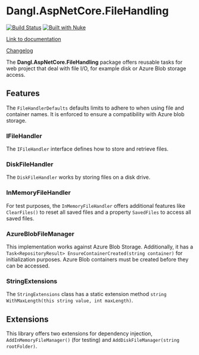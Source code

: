 # Dangl.AspNetCore.FileHandling

[![Build Status](https://jenkins.dangl.me/buildStatus/icon?job=Dangl.AspNetCore.FileHandling/develop)](https://jenkins.dangl.me/job/Dangl.AspNetCore.FileHandling/)
[![Built with Nuke](http://nuke.build/rounded)](https://www.nuke.build)

[Link to documentation](https://docs.dangl-it.com/Projects/Dangl.AspNetCore.FileHandling)

[Changelog](./CHANGELOG.md)

The **Dangl.AspNetCore.FileHandling** package offers reusable tasks for web project that deal with file I/O, for example disk or Azure Blob storage access.

## Features

The `FileHandlerDefaults` defaults limits to adhere to when using file and container names. It is enforced to ensure a compatibility with Azure blob storage.

### IFileHandler

The `IFileHandler` interface defines how to store and retrieve files.

### DiskFileHandler

The `DiskFileHandler` works by storing files on a disk drive.

### InMemoryFileHandler

For test purposes, the `InMemoryFileHandler` offers additional features like `ClearFiles()` to reset all saved files and a property `SavedFiles` to access all saved files.

### AzureBlobFileManager

This implementation works against Azure Blob Storage. Additionally, it has a `Task<RepositoryResult> EnsureContainerCreated(string container)` for initialization purposes.
Azure Blob containers must be created before they can be accessed.

### StringExtensions

The `StringExtensions` class has a static extension method `string WithMaxLength(this string value, int maxLength)`.

## Extensions

This library offers two extensions for dependency injection, `AddInMemoryFileManager()` (for testing) and `AddDiskFileManager(string rootFolder)`.
